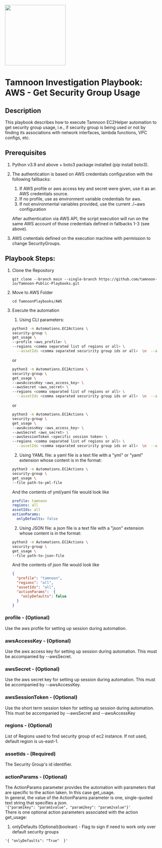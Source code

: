 
[comment]: <> (This is a readonly file, do not edit directly, to change update the security_group_get_usage.json)
<img src='../../../../TamnoonPlaybooks/images/icons/Tamnoon.png' width = '200' />

# Tamnoon Investigation Playbook: AWS - Get Security Group Usage
## Description

This playbook describes how to execute Tamnoon EC2Helper automation to get security group usage, i.e., if security group is being used or not by finding its associations with network interfaces, lambda functions, VPC configs, etc.  
## Prerequisites
1. Python v3.9 and above + boto3 package installed (pip install boto3).  
2. The authentication is based on AWS credentials configuration with the following fallbacks:  
    1. If AWS profile or aws access key and secret were given, use it as an AWS credentials source.  
    2. If no profile, use as environment variable credentials for aws.  
    3. If not environmental variables provided, use the current ./~aws configuration  

    After authentication via AWS API, the script execution will run on the same AWS account of those credentials defined in fallbacks 1-3 (see above).


3. AWS cretentials defined on the execution machine with permission to change SecurityGroups.
## Playbook Steps: 


1. Clone the Repository
	``````
	git clone --branch main --single-branch https://github.com/tamnoon-io/Tamnoon-Public-Playbooks.git
	``````

2. Move to AWS Folder
	``````
	cd TamnoonPlaybooks/AWS
	``````

3. Execute the automation

	1. Using CLI parameters:
	``````sh
	python3 -m Automations.EC2Actions \
	security-group \
	get_usage \
	--profile <aws_profile> \
	--regions <comma separated list of regions or all> \
	  --assetIds <comma separated securirity group ids or all>  \n  --actionParams <action params here>
	``````
	or  
	``````sh
	python3 -m Automations.EC2Actions \
	security-group \
	get_usage \
	--awsAccessKey <aws_access_key> \
	--awsSecret <aws_secret> \
	--regions <comma separated list of regions or all> \
	  --assetIds <comma separated securirity group ids or all>  \n  --actionParams <action params here>
	``````
	or  
	``````sh
	python3 -m Automations.EC2Actions \
	security-group \
	get_usage \
	--awsAccessKey <aws_access_key> \
	--awsSecret <aws_secret> \
	--awsSessionToken <specific session token> \
	--regions <comma separated list of regions or all> \
	  --assetIds <comma separated securirity group ids or all>  \n  --actionParams <action params here>
	``````

	2. Using YAML file: a yaml file is a text file with a "yml" or "yaml" extension whose content is in the format:
	``````sh
	python3 -m Automations.EC2Actions \
	security-group \
	get_usage \
	--file path-to-yml-file
	``````
	And the contents of yml/yaml file would look like  
	``````yaml
	profile: tamnoon
	regions: all
	assetIds: all
	actionParams:
	  onlyDefaults: false
	``````

	2. Using JSON file: a json file is a text file with a "json" extension whose content is in the format:
	``````sh
	python3 -m Automations.EC2Actions \
	security-group \
	get_usage \
	--file path-to-json-file
	``````
	And the contents of json file would look like  
	``````json
	{
	  "profile": "tamnoon",  
	  "regions": "all",  
	  "assetIds": "all",  
	  "actionParams":  {  
	    "onlyDefaults": false  
	  } 
	}
	``````
### profile - (Optional)
Use the aws profile for setting up session during automation.
### awsAccessKey - (Optional)
Use the aws access key for setting up session during automation. This must be accompanied by --awsSecret.
### awsSecret - (Optional)
Use the aws secret key for setting up session during automation. This must be accompanied by --awsAccessKey.
### awsSessionToken - (Optional)
Use the short term session token for setting up session during automation. This must be accompanied by --awsSecret and --awsAccessKey
### regions - (Optional)
List of Regions used to find security group of ec2 instance. If not used, default region is us-east-1.
### assetIds - (Required)
The Security Group's id identifier.
### actionParams - (Optional)
The ActionParams parameter provides the automation with parameters that are specific to the action taken. In this case get_usage.  
  In general, the value of the ActionParams parameter is one, single-quoted text string that specifies a json.  
  ```'{"param1key": "param1value", "param2key": "param2value"}'```  
  There is one optional action parameters associated with the action get_usage:  
  1. onlyDefaults (Optional)(boolean) - Flag to sign if need to work only over default security groups   
  ```  
  '{ "onlyDefaults": "True"  }'  
```
